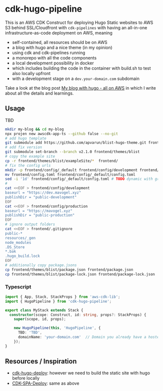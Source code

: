 # cdk-hugo-pipeline

This is an AWS CDK Construct for deploying Hugo Static websites to AWS S3 behind SSL/Cloudfront with `cdk-pipelines` with having an all-in-one infrastructure-as-code deployment on AWS, meaning

- self-contained, all resources should be on AWS
- a blog with hugo and a nice theme (in my opinion)
- using cdk and cdk-pipelines running
- a monorepo with all the code components
- a local development possibility in docker
- which includes building the code in the container with build.sh to test also locally upfront
- with a development stage on a `dev.your-domain.com` subdomain

Take a look at the blog post [My blog with hugo - all on AWS](https://manuel-vogel.de/en/blog/2023-04-16-hugo-all-on-aws/) in which I write
about all the details and learnings.

## Usage
TBD

```sh
mkdir my-blog && cd my-blog
npx projen new awscdk-app-ts --github false --no-git
# add hugo template
git submodule add https://github.com/apvarun/blist-hugo-theme.git frontend/themes/blist
# add fix version
git submodule set-branch --branch v2.1.0 frontend/themes/blist
# copy the example site
cp -r frontend/themes/blist/exampleSite/*  frontend/
# fix the config urls
mkdir -p frontend/config/_default frontend/config/development frontend/config/production
mv frontend/config.toml frontend/config/_default/config.toml
sed -i '1d' frontend/config/_default/config.toml # TODO dynamic with grep
#
cat <<EOF > frontend/config/development
baseurl = "https://dev.mavogel.xyz"
publishDir = "public-development"
EOF
cat <<EOF > frontend/config/production
baseurl = "https://mavogel.xyz"
publishDir = "public-production"
EOF
# ignore output folders
cat <<EOF > frontend/.gitignore
public-*
resources/_gen
node_modules
.DS_Store
*.bak
.hugo_build.lock
EOF
# additionally copy package.jsons
cp frontend/themes/blist/package.json frontend/package.json
cp frontend/themes/blist/package-lock.json frontend/package-lock.json
```

### Typescript
```ts
import { App, Stack, StackProps } from 'aws-cdk-lib';
import { HugoPipeline } from 'cdk-hugo-pipeline';

export class MyStack extends Stack {
  constructor(scope: Construct, id: string, props?: StackProps) {
    super(scope, id, props);

    new HugoPipeline(this, 'HugoPipeline', {
      TBD: 'TBD',
      domainName: 'your-domain.com'  // Domain you already have a hosted zone for
    });
}
```

## Resources / Inspiration
- [cdk-hugo-deploy](https://github.com/maafk/cdk-hugo-deploy): however we need to build the static site with hugo before locally
- [CDK-SPA-Deploy](https://github.com/nideveloper/CDK-SPA-Deploy/tree/master): same as above
